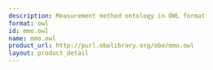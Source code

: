 ```yaml
---
description: Measurement method ontology in OWL format
format: owl
id: mmo.owl
name: mmo.owl
product_url: http://purl.obolibrary.org/obo/mmo.owl
layout: product_detail
---
```

